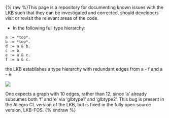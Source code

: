 {% raw %}This page is a repository for documenting known issues with the LKB such
that they can be investigated and corrected, should developers visit or
revisit the relevant areas of the code.

- In the following full type hierarchy:

<!-- -->


    a := *top*.
    b := *top*.
    d := a & b.
    c := b.
    e := a & c.
    f := a & c.

the LKB establishes a type hierarchy with redundant edges from a - f and
a - e:

![](http://www.computational-semantics.com/webshare/inv-3-hierarchy-lkb.png)

One expects a graph with 10 edges, rather than 12, since ‘a’ already
subsumes both ‘f’ and ‘e’ via ‘glbtype1’ and ‘glbtype2’. This bug is
present in the Allegro CL version of the LKB, but is fixed in the fully
open source version, LKB-FOS.
{% endraw %}